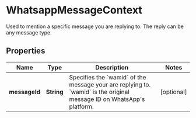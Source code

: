 

# WhatsappMessageContext

Used to mention a specific message you are replying to. The reply can be any message type.

## Properties

| Name | Type | Description | Notes |
|------------ | ------------- | ------------- | -------------|
|**messageId** | **String** | Specifies the &#x60;wamid&#x60; of the message your are replying to. &#x60;wamid&#x60; is the original message ID on WhatsApp&#39;s platform. |  [optional] |



